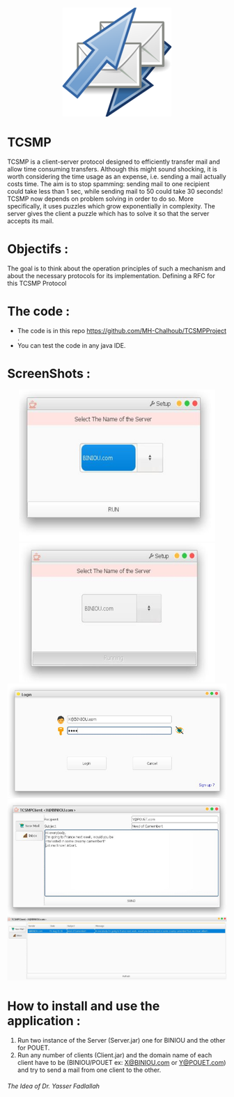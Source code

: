 <p align="center">
  <img src="/src/inOutTcsmp.png" alt="alt text" width="250" height="250">
</p>

# TCSMP
TCSMP is a client-server protocol designed to efficiently transfer mail and allow time consuming transfers.
Although this might sound shocking, it is worth considering the time usage as an expense, i.e. sending a mail actually costs time. The aim is to stop spamming: sending mail to one recipient could take less than 1 sec, while sending mail to 50 could take 30 seconds!
TCSMP now depends on problem solving in order to do so. More specifically, it uses puzzles which grow exponentially in complexity. The server gives the client a puzzle which has to solve it so that the server accepts its mail.

# Objectifs :
The goal is to think about the operation principles of such a mechanism and about the necessary protocols for its
implementation. Defining a RFC for this TCSMP Protocol
     
# The code :
* The code is in this repo https://github.com/MH-Chalhoub/TCSMPProject .
* You can test the code in any java IDE.

# ScreenShots :
<p align="center">
  <img src="/screenshot/1.JPG" alt="alt text" width="450" height="350">
  <img src="/screenshot/2.JPG" alt="alt text" width="450" height="320">
  <img src="/screenshot/3.JPG" alt="alt text">
  <img src="/screenshot/4.JPG" alt="alt text">
  <img src="/screenshot/5.JPG" alt="alt text">
</p>

# How to install and use the application :
1.  Run two instance of the Server (Server.jar) one for BINIOU and the other for POUET.
2.  Run any number of clients (Client.jar) and the domain name of each client have to be (BINIOU/POUET ex: X@BINIOU.com or Y@POUET.com) and try to send a mail from one client to the other.

###### The Idea of Dr. Yasser Fadlallah
